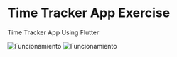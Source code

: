 # Time Tracker App Exercise

 Time Tracker App Using Flutter

![Funcionamiento](first.gif) ![Funcionamiento](second.gif)
